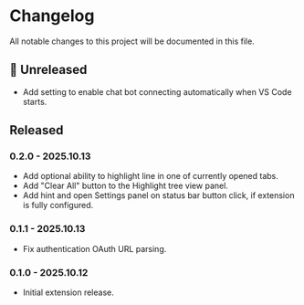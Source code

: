 # Changelog

All notable changes to this project will be documented in this file.

## 🚧 Unreleased

- Add setting to enable chat bot connecting automatically when VS Code starts.

## Released

### 0.2.0 - 2025.10.13

- Add optional ability to highlight line in one of currently opened tabs.
- Add "Clear All" button to the Highlight tree view panel.
- Add hint and open Settings panel on status bar button click, if extension is fully configured.

### 0.1.1 - 2025.10.13

- Fix authentication OAuth URL parsing.

### 0.1.0 - 2025.10.12

- Initial extension release.
